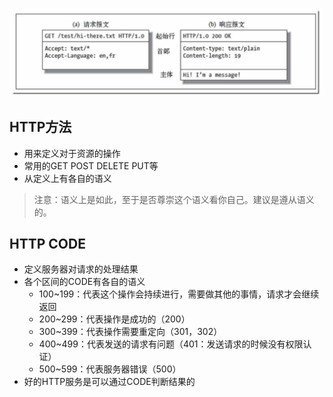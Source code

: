 <!--
 * @Description: In User Settings Edit
 * @Author: your name
 * @Date: 2019-09-23 11:02:57
 * @LastEditTime: 2019-09-23 11:18:05
 * @LastEditors: Please set LastEditors
 -->
![图片](./http格式.jpg)

## HTTP方法
* 用来定义对于资源的操作
* 常用的GET POST DELETE PUT等
* 从定义上有各自的语义

> 注意：语义上是如此，至于是否尊崇这个语义看你自己。建议是遵从语义的。

## HTTP CODE
* 定义服务器对请求的处理结果
* 各个区间的CODE有各自的语义
   * 100~199：代表这个操作会持续进行，需要做其他的事情，请求才会继续返回
   * 200~299：代表操作是成功的（200）
   * 300~399：代表操作需要重定向（301，302）
   * 400~499：代表发送的请求有问题（401：发送请求的时候没有权限认证）
   * 500~599：代表服务器错误（500）
 * 好的HTTP服务是可以通过CODE判断结果的
